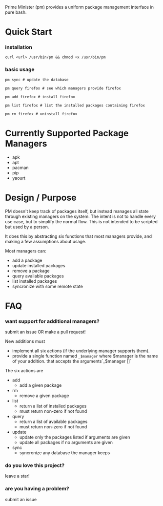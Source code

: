 Prime Minister (pm) provides a uniform package management interface in pure bash.

# Quick Start

### installation

```
curl <url> /usr/bin/pm && chmod +x /usr/bin/pm
```

### basic usage

```
pm sync # update the database

pm query firefox # see which managers provide firefox

pm add firefox # install firefox

pm list firefox # list the installed packages containing firefox

pm rm firefox # uninstall firefox
```

# Currently Supported Package Managers

* apk
* apt
* pacman
* pip
* yaourt

# Design / Purpose

PM doesn't keep track of packages itself, but instead manages all state through existing managers on the system. The intent is not to handle every use case, but to simplify the normal flow. This is not intended to be scripted but used by a person.

It does this by abstracting six functions that most managers provide, and making a few assumptions about usage.

Most managers can:
* add a package
* update installed packages
* remove a package
* query available packages
* list installed packages
* syncronize with some remote state

# FAQ

### want support for additional managers?

submit an issue OR make a pull request! 

New additions must
* implement all six actions (if the underlying manager supports them).
* provide a single function named `_$manager` where $manager is the name of your addition. that accepts the arguments`_$manager <action> [<opt>]`

The six actions are
* add
    - add a given package
* rm
    - remove a given package
* list
    - return a list of installed packages
    - must return non-zero if not found
* query
    - return a list of available packages
    - must return non-zero if not found
* update
    - update only the packages listed if arguments are given
    - update all packages if no arguments are given
* sync
    - syncronize any database the manager keeps

### do you love this project?

leave a star!

### are you having a problem?

submit an issue
